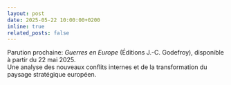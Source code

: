 ```yaml
---
layout: post
date: 2025-05-22 10:00:00+0200
inline: true
related_posts: false
---
```


Parution prochaine: *Guerres en Europe* (Éditions J.-C. Godefroy), disponible à partir du 22 mai 2025.  
Une analyse des nouveaux conflits internes et de la transformation du paysage stratégique européen.

